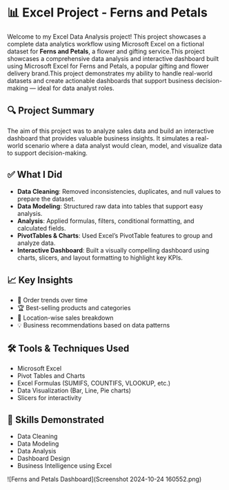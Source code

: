 # 📊 Excel Project - Ferns and Petals

Welcome to my Excel Data Analysis project! This project showcases a complete data analytics workflow using Microsoft Excel on a fictional dataset for **Ferns and Petals**, a flower and gifting service.This project showcases a comprehensive data analysis and interactive dashboard built using Microsoft Excel for Ferns and Petals, a popular gifting and flower delivery brand.This project demonstrates my ability to handle real-world datasets and create actionable dashboards that support business decision-making — ideal for data analyst roles.

## 🔍 Project Summary

The aim of this project was to analyze sales data and build an interactive dashboard that provides valuable business insights. It simulates a real-world scenario where a data analyst would clean, model, and visualize data to support decision-making.

## ✅ What I Did

- **Data Cleaning**: Removed inconsistencies, duplicates, and null values to prepare the dataset.
- **Data Modeling**: Structured raw data into tables that support easy analysis.
- **Analysis**: Applied formulas, filters, conditional formatting, and calculated fields.
- **PivotTables & Charts**: Used Excel’s PivotTable features to group and analyze data.
- **Interactive Dashboard**: Built a visually compelling dashboard using charts, slicers, and layout formatting to highlight key KPIs.

## 📈 Key Insights

- 📅 Order trends over time  
- 🏆 Best-selling products and categories  
- 📍 Location-wise sales breakdown  
- 💡 Business recommendations based on data patterns  

## 🛠️ Tools & Techniques Used

- Microsoft Excel  
- Pivot Tables and Charts  
- Excel Formulas (SUMIFS, COUNTIFS, VLOOKUP, etc.)  
- Data Visualization (Bar, Line, Pie charts)  
- Slicers for interactivity

## 🎯 Skills Demonstrated

- Data Cleaning  
- Data Modeling  
- Data Analysis  
- Dashboard Design  
- Business Intelligence using Excel

![Ferns and Petals Dashboard](Screenshot 2024-10-24 160552.png)
